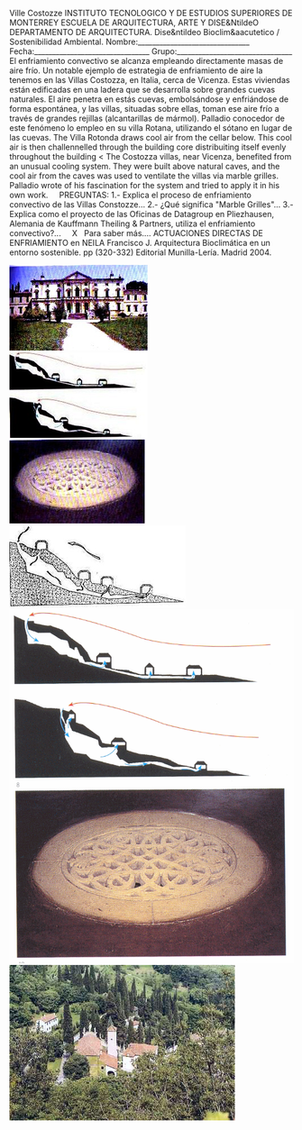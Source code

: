  Ville Costozze INSTITUTO TECNOLOGICO Y DE ESTUDIOS SUPERIORES DE MONTERREY ESCUELA DE ARQUITECTURA, ARTE Y DISE&NtildeO DEPARTAMENTO DE ARQUITECTURA. Dise&ntildeo Bioclim&aacutetico / Sostenibilidad Ambiental. Nombre:_______________________________ Fecha:________________________________ Grupo:________________________________ El enfriamiento convectivo se alcanza empleando directamente masas de aire frío. Un notable ejemplo de estrategia de enfriamiento de aire la tenemos en las Villas Costozza, en Italia, cerca de Vicenza. Estas viviendas están edificadas en una ladera que se desarrolla sobre grandes cuevas naturales. El aire penetra en estás cuevas, embolsándose y enfriándose de forma espontánea, y las villas, situadas sobre ellas, toman ese aire frío a través de grandes rejillas (alcantarillas de mármol). Palladio conocedor de este fenómeno lo empleo en su villa Rotana, utilizando el sótano en lugar de las cuevas. The Villa Rotonda draws cool air from the cellar below. This cool air is then challennelled through the building core distribuiting itself evenly throughout the building < The Costozza villas, near Vicenza, benefited from an unusual cooling system. They were built above natural caves, and the cool air from the caves was used to ventilate the villas via marble grilles. Palladio wrote of his fascination for the system and tried to apply it in his own work.     PREGUNTAS: 1.- Explica el proceso de enfriamiento convectivo de las Villas Constozze... 2.- ¿Qué significa "Marble Grilles"... 3.- Explica como el proyecto de las Oficinas de Datagroup en Pliezhausen, Alemania de Kauffmann Theiling & Partners, utiliza el enfriamiento convectivo?...     X   Para saber más.... ACTUACIONES DIRECTAS DE ENFRIAMIENTO en NEILA Francisco J. Arquitectura Bioclimática en un entorno sostenible. pp (320-332) Editorial Munilla-Lería. Madrid 2004. 

<div class="mdl-grid">
<div class="mdl-cell mdl-cell--6-col mdl-typography--text-center">
<img src='./content/1/M1.8/Palladio.4.jpg'>
</div>
<div class="mdl-cell mdl-cell--6-col mdl-typography--text-center">
<img src='./content/1/M1.8/Palladio.3.jpg'>
</div>
<div class="mdl-cell mdl-cell--6-col mdl-typography--text-center">
<img src='./content/1/M1.8/Palladio.6.jpg'>
</div>
<div class="mdl-cell mdl-cell--6-col mdl-typography--text-center">
<img src='./content/1/M1.8/Palladio.2.jpg'>
</div>
<div class="mdl-cell mdl-cell--6-col mdl-typography--text-center">
<img src='./content/1/M1.8/Respiradero.gif'>
</div>
<div class="mdl-cell mdl-cell--6-col mdl-typography--text-center">
<img src='./content/1/M1.8/palladio.7.jpg'>
</div>
</div>